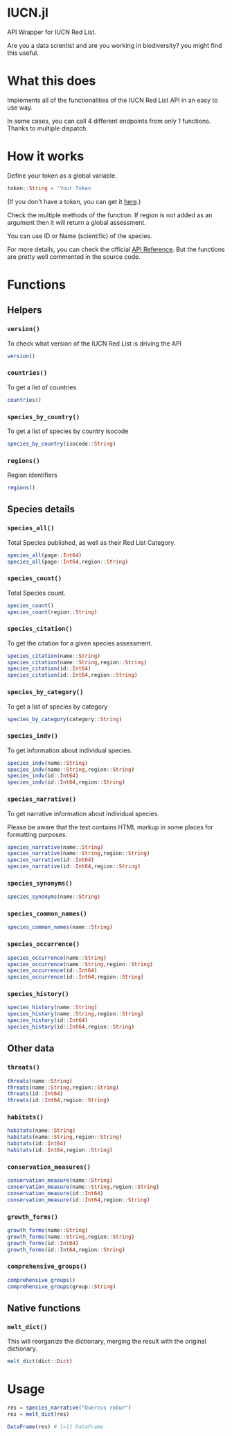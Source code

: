# IUCN.jl
API Wrapper for IUCN Red List. 

Are you a data scientist and are you working in biodiversity? you might find this useful.

# What this does

Implements all of the functionalities of the IUCN Red List API in an easy to use way.

In some cases, you can call 4 different endpoints from only 1 functions. Thanks to multiple dispatch.

# How it works

Define your token as a global variable.  

```julia
token::String = "Your Token
```

(If you don't have a token, you can get it [here](https://apiv3.iucnredlist.org/api/v3/token).)

Check the multiple methods of the function. If region is not added as an argument then it will return a global assessment.

You can use ID or Name (scientific) of the species.

For more details, you can check the official [API Reference](https://apiv3.iucnredlist.org/api/v3/docs). But the functions are pretty well commented in the source code.

# Functions

## Helpers

### `version()`

To check what version of the IUCN Red List is driving the API

```julia
version()
```

### `countries()`

To get a list of countries

```julia
countries()
```

### `species_by_country()`

To get a list of species by country isocode

```julia
species_by_country(isocode::String)
```

### `regions()`

Region identifiers

```julia
regions()
```

## Species details

### `species_all()`

Total Species published, as well as their Red List Category.

```julia
species_all(page::Int64)
species_all(page::Int64,region::String)
```

### `species_count()`

Total Species count.

```julia
species_count()
species_count(region::String)
```

### `species_citation()`

To get the citation for a given species assessment.

```julia
species_citation(name::String)
species_citation(name::String,region::String)
species_citation(id::Int64)
species_citation(id::Int64,region::String)
```

### `species_by_category()`

To get a list of species by category

```julia
species_by_category(category::String)
```

### `species_indv()`

To get information about individual species.

```julia
species_indv(name::String)
species_indv(name::String,region::String)
species_indv(id::Int64)
species_indv(id::Int64,region::String)
```

### `species_narrative()`

To get narrative information about individual species.

Please be aware that the text contains HTML markup in some places for formatting purposes.

```julia
species_narrative(name::String)
species_narrative(name::String,region::String)
species_narrative(id::Int64)
species_narrative(id::Int64,region::String)
```

### `species_synonyms()`

```julia
species_synonyms(name::String)
```

### `species_common_names()`

```julia
species_common_names(name::String)
```

### `species_occurrence()`

```julia
species_occurrence(name::String)
species_occurrence(name::String,region::String)
species_occurrence(id::Int64)
species_occurrence(id::Int64,region::String)
```

### `species_history()`

```julia
species_history(name::String)
species_history(name::String,region::String)
species_history(id::Int64)
species_history(id::Int64,region::String)
```

## Other data

### `threats()`

```julia
threats(name::String)
threats(name::String,region::String)
threats(id::Int64)
threats(id::Int64,region::String)
```

### `habitats()`

```julia
habitats(name::String)
habitats(name::String,region::String)
habitats(id::Int64)
habitats(id::Int64,region::String)
```

### `conservation_measures()`

```julia
conservation_measure(name::String)
conservation_measure(name::String,region::String)
conservation_measure(id::Int64)
conservation_measure(id::Int64,region::String)
```

### `growth_forms()`

```julia
growth_forms(name::String)
growth_forms(name::String,region::String)
growth_forms(id::Int64)
growth_forms(id::Int64,region::String)
```

### `comprehensive_groups()`

```julia
comprehensive_groups()
comprehensive_groups(group::String)
```

## Native functions

### `melt_dict()`

This will reorganize the dictionary, merging the result with the original dictionary. 

```julia
melt_dict(dict::Dict)
```

# Usage

```julia
res = species_narrative("Quercus robur")
res = melt_dict(res)

DataFrame(res) # 1×11 DataFrame
```

